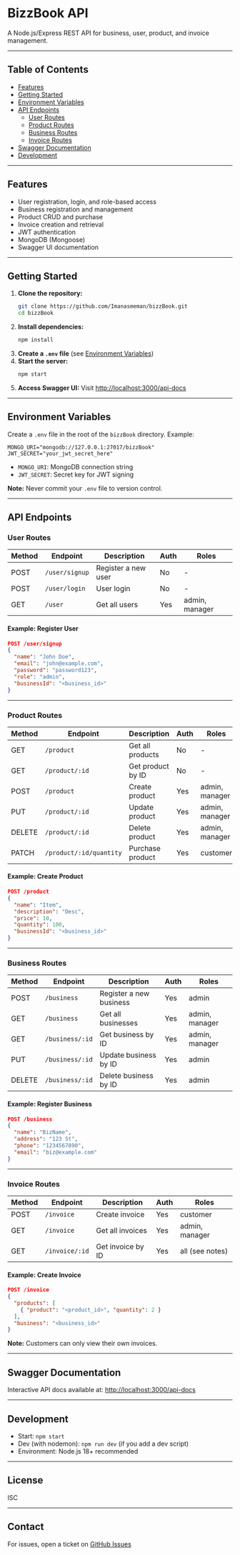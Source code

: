 # BizzBook API

A Node.js/Express REST API for business, user, product, and invoice management.

---

## Table of Contents
- [Features](#features)
- [Getting Started](#getting-started)
- [Environment Variables](#environment-variables)
- [API Endpoints](#api-endpoints)
  - [User Routes](#user-routes)
  - [Product Routes](#product-routes)
  - [Business Routes](#business-routes)
  - [Invoice Routes](#invoice-routes)
- [Swagger Documentation](#swagger-documentation)
- [Development](#development)

---

## Features
- User registration, login, and role-based access
- Business registration and management
- Product CRUD and purchase
- Invoice creation and retrieval
- JWT authentication
- MongoDB (Mongoose)
- Swagger UI documentation

---

## Getting Started

1. **Clone the repository:**
   ```sh
   git clone https://github.com/Imanasmeman/bizzBook.git
   cd bizzBook
   ```
2. **Install dependencies:**
   ```sh
   npm install
   ```
3. **Create a `.env` file** (see [Environment Variables](#environment-variables))
4. **Start the server:**
   ```sh
   npm start
   ```
5. **Access Swagger UI:**
   Visit [http://localhost:3000/api-docs](http://localhost:3000/api-docs)

---

## Environment Variables
Create a `.env` file in the root of the `bizzBook` directory. Example:

```
MONGO_URI="mongodb://127.0.0.1:27017/bizzBook"
JWT_SECRET="your_jwt_secret_here"
```

- `MONGO_URI`: MongoDB connection string
- `JWT_SECRET`: Secret key for JWT signing

**Note:** Never commit your `.env` file to version control.

---

## API Endpoints

### User Routes
| Method | Endpoint         | Description                | Auth         | Roles           |
|--------|------------------|----------------------------|--------------|-----------------|
| POST   | `/user/signup`   | Register a new user        | No           | -               |
| POST   | `/user/login`    | User login                 | No           | -               |
| GET    | `/user`          | Get all users              | Yes          | admin, manager  |

#### Example: Register User
```json
POST /user/signup
{
  "name": "John Doe",
  "email": "john@example.com",
  "password": "password123",
  "role": "admin",
  "businessId": "<business_id>"
}
```

---

### Product Routes
| Method | Endpoint                | Description                  | Auth         | Roles                |
|--------|-------------------------|------------------------------|--------------|----------------------|
| GET    | `/product`              | Get all products             | No           | -                    |
| GET    | `/product/:id`          | Get product by ID            | No           | -                    |
| POST   | `/product`              | Create product               | Yes          | admin, manager       |
| PUT    | `/product/:id`          | Update product               | Yes          | admin, manager       |
| DELETE | `/product/:id`          | Delete product               | Yes          | admin, manager       |
| PATCH  | `/product/:id/quantity` | Purchase product             | Yes          | customer             |

#### Example: Create Product
```json
POST /product
{
  "name": "Item",
  "description": "Desc",
  "price": 10,
  "quantity": 100,
  "businessId": "<business_id>"
}
```

---

### Business Routes
| Method | Endpoint         | Description                  | Auth         | Roles           |
|--------|------------------|------------------------------|--------------|-----------------|
| POST   | `/business`      | Register a new business      | Yes          | admin           |
| GET    | `/business`      | Get all businesses           | Yes          | admin, manager  |
| GET    | `/business/:id`  | Get business by ID           | Yes          | admin, manager  |
| PUT    | `/business/:id`  | Update business by ID        | Yes          | admin           |
| DELETE | `/business/:id`  | Delete business by ID        | Yes          | admin           |

#### Example: Register Business
```json
POST /business
{
  "name": "BizName",
  "address": "123 St",
  "phone": "1234567890",
  "email": "biz@example.com"
}
```

---

### Invoice Routes
| Method | Endpoint         | Description                  | Auth         | Roles           |
|--------|------------------|------------------------------|--------------|-----------------|
| POST   | `/invoice`       | Create invoice               | Yes          | customer        |
| GET    | `/invoice`       | Get all invoices             | Yes          | admin, manager  |
| GET    | `/invoice/:id`   | Get invoice by ID            | Yes          | all (see notes) |

#### Example: Create Invoice
```json
POST /invoice
{
  "products": [
    { "product": "<product_id>", "quantity": 2 }
  ],
  "business": "<business_id>"
}
```

**Note:** Customers can only view their own invoices.

---

## Swagger Documentation

Interactive API docs available at: [http://localhost:3000/api-docs](http://localhost:3000/api-docs)

---

## Development
- Start: `npm start`
- Dev (with nodemon): `npm run dev` (if you add a dev script)
- Environment: Node.js 18+ recommended

---

## License
ISC

---

## Contact
For issues, open a ticket on [GitHub Issues](https://github.com/Imanasmeman/bizzBook/issues)
